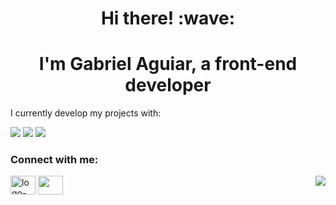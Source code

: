 <h1 align = "center">Hi there! :wave:</h1>

<h1 align="center">
  I'm Gabriel Aguiar, a front-end developer
</h1>

<p>I currently develop my projects with: </p>
<img src="https://img.shields.io/badge/HTML5-E34F26?style=for-the-badge&logo=html5&logoColor=white">
<img src="https://img.shields.io/badge/CSS3-1572B6?style=for-the-badge&logo=css3&logoColor=white">
<img src="https://img.shields.io/badge/JavaScript-F7DF1E?style=for-the-badge&logo=javascript&logoColor=black">

<h3 align="left">Connect with me:</h3>
<p align="left">
<!--<a href="your link" target="blank"><img align="center" src="https://cdn.jsdelivr.net/npm/simple-icons@3.0.1/icons/twitter.svg" alt="" height="30" width="40" /></a> -->
<a href="https://www.linkedin.com/in/gabrielaguiar2/" target="_blank"><img align="center" src="https://cdn.jsdelivr.net/npm/simple-icons@3.0.1/icons/linkedin.svg" alt="logo-linkedin" height="30" width="40" /></a>
<a href="your link" target="_blank"><img align="center" src="https://cdn.jsdelivr.net/npm/simple-icons@3.0.1/icons/instagram.svg" alt="" height="30" width="40"/></a>

<img align="right" src="https://github-readme-stats.vercel.app/api/top-langs/?username=gabrielaguiar2&layout=compact&theme=buefy&hide_borde"> 
